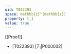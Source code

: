 ```yaml
---
uid: T022393
space: mathbb{z}^{mathbb{z}}
property: t_1
value: true
---
```

[[Proof]]

* [T022393] [$T_1$|P000002]

